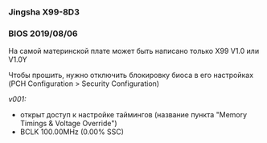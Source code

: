 ### Jingsha X99-8D3
### BIOS 2019/08/06
На самой материнской плате может быть написано только X99 V1.0 или V1.0Y

Чтобы прошить, нужно отключить блокировку биоса в его настройках (PCH Configuration > Security Configuration)

*v001:*
* открыт доступ к настройке таймингов (название пункта "Memory Timings & Voltage Override")
* BCLK 100.00MHz (0.00% SSC)
